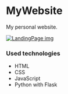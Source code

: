 # MyWebsite

My personal website.

[![LandingPage img](https://github.com/joselpadronc/MyWebsite/blob/master/img/Landing.png "LandingPage img")](http://https://github.com/joselpadronc/MyWebsite/blob/master/img/Landing.png "LandingPage img")

### Used technologies

- HTML
- CSS
- JavaScript
- Python with Flask